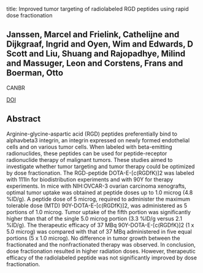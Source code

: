title: Improved tumor targeting of radiolabeled RGD peptides using rapid dose fractionation

## Janssen, Marcel and Frielink, Cathelijne and Dijkgraaf, Ingrid and Oyen, Wim and Edwards, D Scott and Liu, Shuang and Rajopadhye, Milind and Massuger, Leon and Corstens, Frans and Boerman, Otto
CANBR

<a href="https://doi.org/10.1089/cbr.2004.19.399">DOI</a>

## Abstract
Arginine-glycine-aspartic acid (RGD) peptides preferentially bind to alphavbeta3 integrin, an integrin expressed on newly formed endothelial cells and on various tumor cells. When labeled with beta-emitting radionuclides, these peptides can be used for peptide-receptor radionuclide therapy of malignant tumors. These studies aimed to investigate whether tumor targeting and tumor therapy could be optimized by dose fractionation. The RGD-peptide DOTA-E-[c(RGDfK)]2 was labeled with 111In for biodistribution experiments and with 90Y for therapy experiments. In mice with NIH:OVCAR-3 ovarian carcinoma xenografts, optimal tumor uptake was obtained at peptide doses up to 1.0 microg (4.8 %ID/g). A peptide dose of 5 microg, required to administer the maximum tolerable dose (MTD) 90Y-DOTA-E-[c(RGDfK)]2, was administered as 5 portions of 1.0 microg. Tumor uptake of the fifth portion was significantly higher than that of the single 5.0 microg portion (3.3 %ID/g versus 2.1 %ID/g). The therapeutic efficacy of 37 MBq 90Y-DOTA-E-[c(RGDfK)]2 (1 x 5.0 microg) was compared with that of 37 MBq administered in five equal portions (5 x 1.0 microg). No difference in tumor growth between the fractionated and the nonfractionated therapy was observed. In conclusion, dose fractionation resulted in higher radiation doses. However, therapeutic efficacy of the radiolabeled peptide was not significantly improved by dose fractionation.

